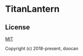 # TitanLantern



## License

[MIT](http://opensource.org/licenses/MIT)

Copyright (c) 2018-present, doocan
